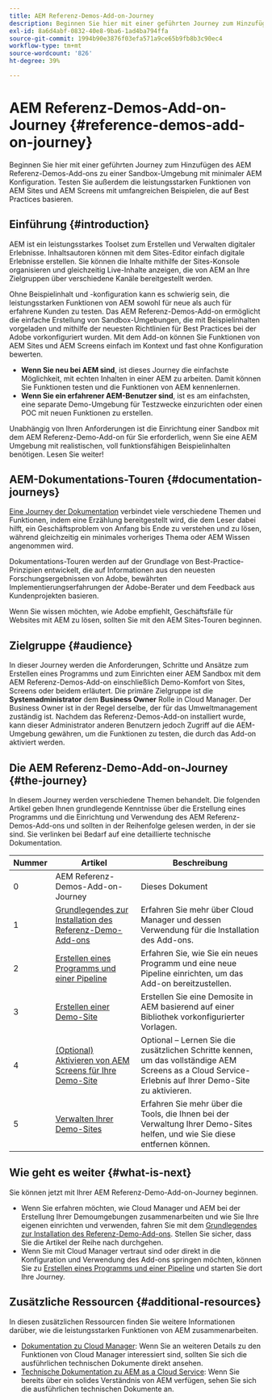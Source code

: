 ```yaml
---
title: AEM Referenz-Demos-Add-on-Journey
description: Beginnen Sie hier mit einer geführten Journey zum Hinzufügen des AEM Referenz-Demos-Add-ons zu einer Sandbox-Umgebung mit minimaler AEM Konfiguration. Testen Sie außerdem die leistungsstarken Funktionen von AEM mit umfangreichen Beispielen, die auf Best Practices basieren.
exl-id: 8a6d4abf-0832-40e8-9ba6-1ad4ba794ffa
source-git-commit: 1994b90e3876f03efa571a9ce65b9fb8b3c90ec4
workflow-type: tm+mt
source-wordcount: '826'
ht-degree: 39%

---
```


# AEM Referenz-Demos-Add-on-Journey {#reference-demos-add-on-journey}

Beginnen Sie hier mit einer geführten Journey zum Hinzufügen des AEM Referenz-Demos-Add-ons zu einer Sandbox-Umgebung mit minimaler AEM Konfiguration. Testen Sie außerdem die leistungsstarken Funktionen von AEM Sites und AEM Screens mit umfangreichen Beispielen, die auf Best Practices basieren.

## Einführung {#introduction}

AEM ist ein leistungsstarkes Toolset zum Erstellen und Verwalten digitaler Erlebnisse. Inhaltsautoren können mit dem Sites-Editor einfach digitale Erlebnisse erstellen. Sie können die Inhalte mithilfe der Sites-Konsole organisieren und gleichzeitig Live-Inhalte anzeigen, die von AEM an Ihre Zielgruppen über verschiedene Kanäle bereitgestellt werden.

Ohne Beispielinhalt und -konfiguration kann es schwierig sein, die leistungsstarken Funktionen von AEM sowohl für neue als auch für erfahrene Kunden zu testen. Das AEM Referenz-Demos-Add-on ermöglicht die einfache Erstellung von Sandbox-Umgebungen, die mit Beispielinhalten vorgeladen und mithilfe der neuesten Richtlinien für Best Practices bei der Adobe vorkonfiguriert wurden. Mit dem Add-on können Sie Funktionen von AEM Sites und AEM Screens einfach im Kontext und fast ohne Konfiguration bewerten.

* **Wenn Sie neu bei AEM sind**, ist dieses Journey die einfachste Möglichkeit, mit echten Inhalten in einer AEM zu arbeiten. Damit können Sie Funktionen testen und die Funktionen von AEM kennenlernen.
* **Wenn Sie ein erfahrener AEM-Benutzer sind**, ist es am einfachsten, eine separate Demo-Umgebung für Testzwecke einzurichten oder einen POC mit neuen Funktionen zu erstellen.

Unabhängig von Ihren Anforderungen ist die Einrichtung einer Sandbox mit dem AEM Referenz-Demo-Add-on für Sie erforderlich, wenn Sie eine AEM Umgebung mit realistischen, voll funktionsfähigen Beispielinhalten benötigen. Lesen Sie weiter!

## AEM-Dokumentations-Touren {#documentation-journeys}

[Eine Journey der Dokumentation](/help/journey-documentation/documentation-journeys.md) verbindet viele verschiedene Themen und Funktionen, indem eine Erzählung bereitgestellt wird, die dem Leser dabei hilft, ein Geschäftsproblem von Anfang bis Ende zu verstehen und zu lösen, während gleichzeitig ein minimales vorheriges Thema oder AEM Wissen angenommen wird.

Dokumentations-Touren werden auf der Grundlage von Best-Practice-Prinzipien entwickelt, die auf Informationen aus den neuesten Forschungsergebnissen von Adobe, bewährten Implementierungserfahrungen der Adobe-Berater und dem Feedback aus Kundenprojekten basieren.

Wenn Sie wissen möchten, wie Adobe empfiehlt, Geschäftsfälle für Websites mit AEM zu lösen, sollten Sie mit den AEM Sites-Touren beginnen.

## Zielgruppe {#audience}

In dieser Journey werden die Anforderungen, Schritte und Ansätze zum Erstellen eines Programms und zum Einrichten einer AEM Sandbox mit dem AEM Referenz-Demos-Add-on einschließlich Demo-Komfort von Sites, Screens oder beidem erläutert. Die primäre Zielgruppe ist die **Systemadministrator** dem **Business Owner** Rolle in Cloud Manager. Der Business Owner ist in der Regel derselbe, der für das Umweltmanagement zuständig ist. Nachdem das Referenz-Demos-Add-on installiert wurde, kann dieser Administrator anderen Benutzern jedoch Zugriff auf die AEM-Umgebung gewähren, um die Funktionen zu testen, die durch das Add-on aktiviert werden.

## Die AEM Referenz-Demo-Add-on-Journey {#the-journey}

In diesem Journey werden verschiedene Themen behandelt. Die folgenden Artikel geben Ihnen grundlegende Kenntnisse über die Erstellung eines Programms und die Einrichtung und Verwendung des AEM Referenz-Demos-Add-ons und sollten in der Reihenfolge gelesen werden, in der sie sind. Sie verlinken bei Bedarf auf eine detaillierte technische Dokumentation.

| Nummer | Artikel | Beschreibung |
|---|---|---|
| 0 | AEM Referenz-Demos-Add-on-Journey | Dieses Dokument |
| 1 | [Grundlegendes zur Installation des Referenz-Demo-Add-ons](installation.md) | Erfahren Sie mehr über Cloud Manager und dessen Verwendung für die Installation des Add-ons. |
| 2 | [Erstellen eines Programms und einer Pipeline](create-program.md) | Erfahren Sie, wie Sie ein neues Programm und eine neue Pipeline einrichten, um das Add-on bereitzustellen. |
| 3 | [Erstellen einer Demo-Site](create-site.md) | Erstellen Sie eine Demosite in AEM basierend auf einer Bibliothek vorkonfigurierter Vorlagen. |
| 4 | [(Optional) Aktivieren von AEM Screens für Ihre Demo-Site](screens.md) | Optional – Lernen Sie die zusätzlichen Schritte kennen, um das vollständige AEM Screens as a Cloud Service-Erlebnis auf Ihrer Demo-Site zu aktivieren. |
| 5 | [Verwalten Ihrer Demo-Sites](manage.md) | Erfahren Sie mehr über die Tools, die Ihnen bei der Verwaltung Ihrer Demo-Sites helfen, und wie Sie diese entfernen können. |

## Wie geht es weiter {#what-is-next}

Sie können jetzt mit Ihrer AEM Referenz-Demo-Add-on-Journey beginnen.

* Wenn Sie erfahren möchten, wie Cloud Manager und AEM bei der Erstellung Ihrer Demoumgebungen zusammenarbeiten und wie Sie Ihre eigenen einrichten und verwenden, fahren Sie mit dem [Grundlegendes zur Installation des Referenz-Demo-Add-ons](installation.md). Stellen Sie sicher, dass Sie die Artikel der Reihe nach durchgehen.
* Wenn Sie mit Cloud Manager vertraut sind oder direkt in die Konfiguration und Verwendung des Add-ons springen möchten, können Sie zu [Erstellen eines Programms und einer Pipeline](create-program.md) und starten Sie dort Ihre Journey.

## Zusätzliche Ressourcen {#additional-resources}

In diesen zusätzlichen Ressourcen finden Sie weitere Informationen darüber, wie die leistungsstarken Funktionen von AEM zusammenarbeiten.

* [Dokumentation zu Cloud Manager](https://experienceleague.adobe.com/docs/experience-manager-cloud-service/content/onboarding/journey/cloud-manager.html): Wenn Sie an weiteren Details zu den Funktionen von Cloud Manager interessiert sind, sollten Sie sich die ausführlichen technischen Dokumente direkt ansehen.
* [Technische Dokumentation zu AEM as a Cloud Service](https://experienceleague.adobe.com/docs/experience-manager-cloud-service.html?lang=de): Wenn Sie bereits über ein solides Verständnis von AEM verfügen, sehen Sie sich die ausführlichen technischen Dokumente an.
